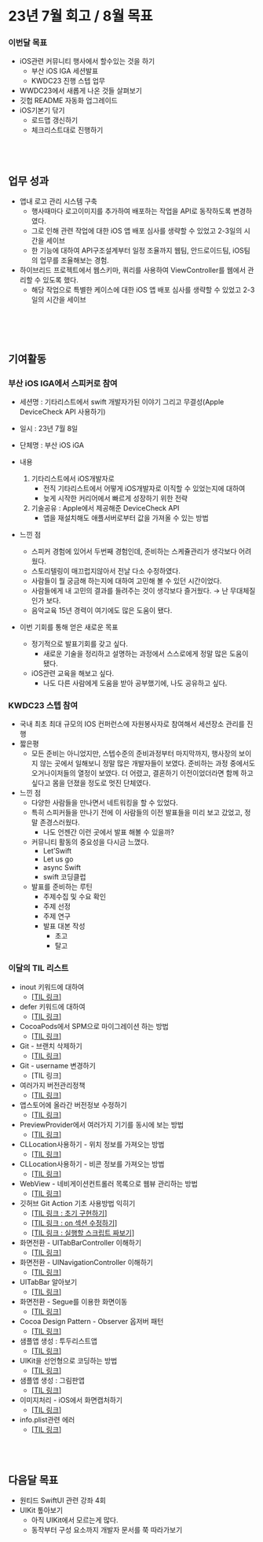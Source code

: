 # 23년 7월 회고 / 8월 목표

### 이번달 목표

- iOS관련 커뮤니티 행사에서 할수있는 것을 하기
    - 부산 iOS IGA 세션발표
    - KWDC23 진행 스텝 업무
- WWDC23에서 새롭게 나온 것들 살펴보기
- 깃헙 README 자동화 업그레이드
- iOS기본기 닦기
    - 로드맵 갱신하기
    - 체크리스트대로 진행하기

<br><br>

## 업무 성과

- 앱내 로고 관리 시스템 구축
    - 행사때마다 로고이미지를 추가하여 배포하는 작업을 API로 동작하도록 변경하였다.
    - 그로 인해 관련 작업에 대한 iOS 앱 배포 심사를 생략할  수 있었고 2-3일의 시간을 세이브
    - 한 기능에 대하여 API구조설계부터 일정 조율까지 웹팀, 안드로이드팀, iOS팀의 업무를 조율해보는 경험.
- 하이브리드 프로젝트에서 웹스키마, 쿼리를 사용하여 ViewController를 웹에서 관리할 수 있도록 했다.
    - 해당 작업으로 특별한 케이스에 대한  iOS 앱 배포 심사를 생략할  수 있었고 2-3일의 시간을 세이브

<br><br><br>

## 기여활동

### 부산 iOS IGA에서 스피커로 참여

- 세션명 : 기타리스트에서 swift 개발자가된 이야기 그리고 무결성(Apple DeviceCheck API 사용하기)
- 일시 : 23년 7월 8일
- 단체명 : 부산 iOS iGA
- 내용
    1. 기타리스트에서 iOS개발자로
        - 전직 기타리스트에서 어떻게 iOS개발자로 이직할 수 있었는지에 대하여
        - 늦게 시작한 커리어에서 빠르게 성장하기 위한 전략
    2. 기술공유 : Apple에서 제공해준 DeviceCheck API
        - 앱을 재설치해도 애플서버로부터 값을 가져올 수 있는 방법
- 느낀 점
    - 스피커 경험에 있어서 두번째 경험인데, 준비하는 스케쥴관리가 생각보다 어려웠다.
    - 스토리텔링이 매끄럽지않아서 전날 다소 수정하였다.
    - 사람들이 뭘 궁금해 하는지에 대하여 고민해 볼 수 있던 시간이었다.
    - 사람들에게 내 고민의 결과를 들려주는 것이 생각보다 즐거웠다. → 난 무대체질인가 보다.
    - 음악교육 15년 경력이 여기에도 많은 도움이 됐다.

- 이번 기회를 통해 얻은 새로운 목표
    - 정기적으로 발표기회를 갖고 싶다.
        - 새로운 기술을 정리하고 설명하는 과정에서 스스로에게 정말 많은 도움이 됐다.
    - iOS관련 교육을 해보고 싶다.
        - 나도 다른 사람에게 도움을 받아 공부했기에, 나도 공유하고 싶다.

### KWDC23 스텝 참여
- 국내 최초 최대 규모의 IOS 컨퍼런스에 자원봉사자로 참여해서 세션장소 관리를 진행
- 짧은평
    - 모든 준비는 아니었지만, 스텝수준의 준비과정부터 마지막까지, 행사장의 보이지 않는 곳에서 일해보니 정말 많은 개발자들이 보였다. 준비하는 과정 중에서도 오거나이저들의 열정이 보였다. 더 어렸고, 결혼하기 이전이었더라면 함께 하고 싶다고 몸을 던졌을 정도로 멋진 단체였다.
- 느낀 점
    - 다양한 사람들을 만나면서 네트워킹을 할 수 있었다.
    - 특히 스피커들을 만나기 전에 이 사람들의 이전 발표들을 미리 보고 갔었고, 정말 존경스러웠다.
        - 나도 언젠간 이런 곳에서 발표 해볼 수 있을까?
    - 커뮤니티 활동의 중요성을 다시금 느꼈다.
        - Let’Swift
        - Let us go
        - async Swift
        - swift 코딩클럽
    - 발표를 준비하는 루틴
        - 주제수집 및 수요 확인
        - 주제 선정
        - 주제 연구
        - 발표 대본 작성
            - 초고
            - 탈고

### 이달의 TIL 리스트

- inout 키워드에 대하여
    - [[TIL 링크]](https://github.com/isGeekCode/TIL/blob/main/iOS-Swift/swift_keywordInout.md)
- defer 키워드에 대하여
    - [[TIL 링크]](https://github.com/isGeekCode/TIL/blob/main/iOS-Swift/swift_keywordDefer.md)
- CocoaPods에서 SPM으로 마이그레이션 하는 방법
    - [[TIL 링크]](https://github.com/isGeekCode/TIL/blob/main/iOS-Library/About_SPM.md)
- Git - 브랜치 삭제하기
    - [[TIL 링크]](https://github.com/isGeekCode/TIL/blob/main/Git/Git_branch_Delete.md)
- Git - username 변경하기
    - [TIL 링크]
- 여러가지 버전관리정책
    - [[TIL 링크]](https://github.com/isGeekCode/TIL/blob/main/ComputerScience/VersionLint.md)
- 앱스토어에 올라간 버전정보 수정하기
    - [[TIL 링크]](https://github.com/isGeekCode/TIL/blob/main/iOS-AppStore/AppStore_ChangeVersionInfo.md)
- PreviewProvider에서 여러가지 기기를 동시에 보는 방법
    - [[TIL 링크]](https://github.com/isGeekCode/TIL/blob/main/iOS-Framework-SwiftUI_UIKit/PreviewProvier.md)
- CLLocation사용하기 - 위치 정보를 가져오는 방법
    - [[TIL 링크]](https://github.com/isGeekCode/TIL/blob/main/iOS-Development/CLLocation_a_howToUse.md)
- CLLocation사용하기 - 비콘 정보를 가져오는 방법
    - [[TIL 링크]](https://github.com/isGeekCode/TIL/blob/main/iOS-Development/CLLocation_beacon.md)
- WebView - 네비게이션컨트롤러 목록으로 웹뷰 관리하는 방법
    - [[TIL 링크]](https://github.com/isGeekCode/TIL/blob/main/iOS-Networking/WebView_catchNavigation.md)
- 깃허브 Git Action 기초 사용방법 익히기
    - [[TIL 링크 : 초기 구현하기]](https://github.com/isGeekCode/TIL/blob/main/CI_CD/GithubAction_A_tutorial00.md)
    - [[TIL 링크 : on 섹션 수정하기]](https://github.com/isGeekCode/TIL/blob/main/CI_CD/GithubAction_A_tutorial00.md)
    - [[TIL 링크 : 실행할 스크립트 짜보기]](https://github.com/isGeekCode/TIL/blob/main/CI_CD/GithubAction_A_tutorial00.md)
- 화면전환 - UITabBarController 이해하기
    - [[TIL 링크]](https://github.com/isGeekCode/TIL/blob/main/iOS-ScreenTranport/tabbarController.md)
- 화면전환 - UINavigationController 이해하기
    - [[TIL 링크]](https://github.com/isGeekCode/TIL/blob/main/iOS-ScreenTranport/navigationController.md)
- UITabBar 알아보기
    - [[TIL 링크]](https://github.com/isGeekCode/TIL/blob/main/iOS-Framework-UIKit/NSObject_UIResponder_UIView_UITabBar.md)
- 화면전환 - Segue를 이용한 화면이동
    - [[TIL 링크]](https://github.com/isGeekCode/TIL/blob/main/iOS-ScreenTranport/segue.md)
- Cocoa Design Pattern - Observer 옵저버 패턴
    - [[TIL 링크]](https://github.com/isGeekCode/TIL/blob/main/iOS-Architecture/Architecture_101_De_CocoaDesignPattern_Observer.md)
- 샘플앱 생성 : 투두리스트앱
    - [[TIL 링크]](https://github.com/isGeekCode/TIL/blob/main/Sample-App-List/sample_000todoList.md)
- UIKit을 선언형으로 코딩하는 방법
    - [[TIL 링크]](https://github.com/isGeekCode/TIL/blob/main/iOS-Extensions/UIKitLikeSwiftUI.md)
- 샘플앱 생성 : 그림판앱
    - [[TIL 링크]](https://github.com/isGeekCode/TIL/blob/main/Sample-App-List/sample_001pictureApp.md)
- 이미지처리 - iOS에서 화면캡처하기
    - [[TIL 링크]](https://github.com/isGeekCode/TIL/blob/main/iOS-RelatedImage/imageSave.md)
- info.plist관련 에러
    - [[TIL 링크]](https://github.com/isGeekCode/TIL/blob/main/About-Error/xcodeError_BuildInputFile.md)


<br><br>

## 다음달 목표

- 원티드 SwiftUI 관련 강좌 4회
- UIKit 톺아보기
    - 아직 UIKit에서 모르는게 많다.
    - 동작부터 구성 요소까지 개발자 문서를 쭉 따라가보기
